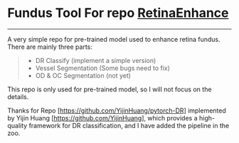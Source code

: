 # Fundus Tool For repo [RetinaEnhance](https://github.com/QtacierP/RetinaEnhanced)
----
A very simple repo for pre-trained model used to enhance retina fundus. There are mainly three parts:
> - DR Classify  (implement a simple version)
> - Vessel Segmentation (Some bugs need to fix)
>- OD & OC Segmentation (not yet)

This repo is only used for pre-trained model, so I will not focus on the details.

Thanks for Repo [https://github.com/YijinHuang/pytorch-DR] implemented by Yijin Huang [https://github.com/YijinHuang], which provides a high-quality framework for DR classification, and I have added the pipeline in the zoo.

